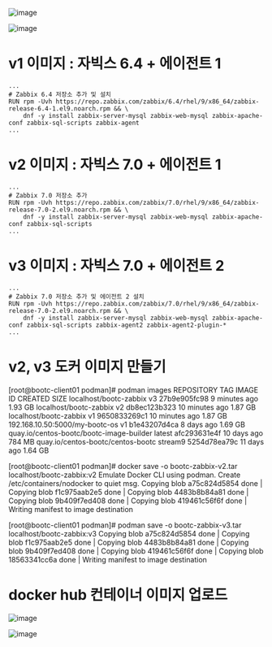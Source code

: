![image](https://github.com/user-attachments/assets/269a06af-d7da-49ac-bb2b-f948cc45f579)

![image](https://github.com/user-attachments/assets/020a3f28-eda1-4817-b228-61906ca2c0a9)



# v1 이미지 : 자빅스 6.4 + 에이전트 1
```
...
# Zabbix 6.4 저장소 추가 및 설치
RUN rpm -Uvh https://repo.zabbix.com/zabbix/6.4/rhel/9/x86_64/zabbix-release-6.4-1.el9.noarch.rpm && \
    dnf -y install zabbix-server-mysql zabbix-web-mysql zabbix-apache-conf zabbix-sql-scripts zabbix-agent
...
```


# v2 이미지 : 자빅스 7.0 + 에이전트 1
```
...
# Zabbix 7.0 저장소 추가
RUN rpm -Uvh https://repo.zabbix.com/zabbix/7.0/rhel/9/x86_64/zabbix-release-7.0-2.el9.noarch.rpm && \
    dnf -y install zabbix-server-mysql zabbix-web-mysql zabbix-apache-conf zabbix-sql-scripts
...
```

# v3 이미지 : 자빅스 7.0 + 에이전트 2
```
...
# Zabbix 7.0 저장소 추가 및 에이전트 2 설치
RUN rpm -Uvh https://repo.zabbix.com/zabbix/7.0/rhel/9/x86_64/zabbix-release-7.0-2.el9.noarch.rpm && \
    dnf -y install zabbix-server-mysql zabbix-web-mysql zabbix-apache-conf zabbix-sql-scripts zabbix-agent2 zabbix-agent2-plugin-*
...
```


# v2, v3 도커 이미지 만들기

[root@bootc-client01 podman]# podman images
REPOSITORY                                TAG         IMAGE ID      CREATED         SIZE
localhost/bootc-zabbix                    v3          27b9e905fc98  9 minutes ago   1.93 GB
localhost/bootc-zabbix                    v2          db8ec123b323  10 minutes ago  1.87 GB
localhost/bootc-zabbix                    v1          9650833269c1  10 minutes ago  1.87 GB
192.168.10.50:5000/my-bootc-os            v1          b1e43207d4ca  8 days ago      1.69 GB
quay.io/centos-bootc/bootc-image-builder  latest      afc293631e4f  10 days ago     784 MB
quay.io/centos-bootc/centos-bootc         stream9     5254d78ea79c  11 days ago     1.64 GB

[root@bootc-client01 podman]# docker save -o bootc-zabbix-v2.tar localhost/bootc-zabbix:v2
Emulate Docker CLI using podman. Create /etc/containers/nodocker to quiet msg.
Copying blob a75c824d5854 done   |
Copying blob f1c975aab2e5 done   |
Copying blob 4483b8b84a81 done   |
Copying blob 9b409f7ed408 done   |
Copying blob 419461c56f6f done   |
Writing manifest to image destination


[root@bootc-client01 podman]# podman save -o bootc-zabbix-v3.tar localhost/bootc-zabbix:v3
Copying blob a75c824d5854 done   |
Copying blob f1c975aab2e5 done   |
Copying blob 4483b8b84a81 done   |
Copying blob 9b409f7ed408 done   |
Copying blob 419461c56f6f done   |
Copying blob 18563341cc6a done   |
Writing manifest to image destination




# docker hub 컨테이너 이미지 업로드
![image](https://github.com/user-attachments/assets/95928134-a17d-4c26-bef7-a17b5d88699f)



![image](https://github.com/user-attachments/assets/38dbe1c7-9fdd-4447-ae23-a53ff0d0d172)

